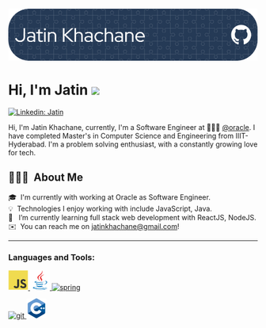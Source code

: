![Header](https://github.com/jatinKhachane/jatinKhachane/blob/main/github-header-image%20(1).png?raw=true)

# Hi, I'm Jatin  <img src="https://raw.githubusercontent.com/MartinHeinz/MartinHeinz/master/wave.gif" width="30px">

[![Linkedin: Jatin](https://img.shields.io/badge/-Jatin-blue?style=flat-square&logo=Linkedin&logoColor=white&link=https://www.linkedin.com/in/jatinkhachane/)](https://www.linkedin.com/in/jatin-khachanekhachane/)

Hi, I'm Jatin Khachane, currently, I'm a Software Engineer at 🙍🏽‍♂️ [@oracle](https://www.oracle.com/). I have completed Master's in Computer Science and Engineering from IIIT-Hyderabad. I'm a  problem solving enthusiast, with a constantly growing love for tech.

## 👨🏻‍💻 &nbsp;About Me

<img align="right" height="0" width="300" alt="GIF" src="https://miro.medium.com/max/1360/1*IRGHmiGsa16stedQvIaZfw.gif" />

🎓 &nbsp;I'm currently with working at Oracle as Software Engineer.\
💡 &nbsp;Technologies I enjoy working with include JavaScript, Java.\
🌱 &nbsp; I’m currently learning full stack web development with ReactJS, NodeJS.\
✉️ &nbsp;You can reach me on jatinkhachane@gmail.com!
  
---
<h3 align="left">Languages and Tools:</h3>
<p align="left"> 
<a href="https://developer.mozilla.org/en-US/docs/Web/JavaScript" target="_blank" rel="noreferrer"> <img src="https://raw.githubusercontent.com/devicons/devicon/master/icons/javascript/javascript-original.svg" alt="javascript" width="40" height="40"/> </a> 
<a href="https://www.java.com" target="_blank" rel="noreferrer"> <img src="https://raw.githubusercontent.com/devicons/devicon/master/icons/java/java-original.svg" alt="java" width="40" height="40"/> </a> 
<a href="https://spring.io/" target="_blank" rel="noreferrer"> <img src="https://www.vectorlogo.zone/logos/springio/springio-icon.svg" alt="spring" width="40" height="40"/> </a> </p>
<a href="https://git-scm.com/" target="_blank" rel="noreferrer"> <img src="https://www.vectorlogo.zone/logos/git-scm/git-scm-icon.svg" alt="git" width="40" height="40"/> </a>   
<a href="https://www.w3schools.com/cpp/" target="_blank" rel="noreferrer"> <img src="https://raw.githubusercontent.com/devicons/devicon/master/icons/cplusplus/cplusplus-original.svg" alt="cplusplus" width="40" height="40"/> </a> 

   


<!---
jatinKhachane/jatinKhachane is a ✨ special ✨ repository because its `README.md` (this file) appears on your GitHub profile.
You can click the Preview link to take a look at your changes.
--->
